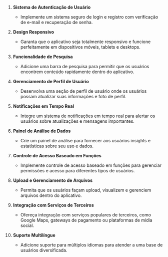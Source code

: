 1. **Sistema de Autenticação de Usuário**

   - Implemente um sistema seguro de login e registro com verificação de e-mail e recuperação de senha.

2. **Design Responsivo**

   - Garanta que o aplicativo seja totalmente responsivo e funcione perfeitamente em dispositivos móveis, tablets e desktops.

3. **Funcionalidade de Pesquisa**

   - Adicione uma barra de pesquisa para permitir que os usuários encontrem conteúdo rapidamente dentro do aplicativo.

4. **Gerenciamento de Perfil de Usuário**

   - Desenvolva uma seção de perfil de usuário onde os usuários possam atualizar suas informações e foto de perfil.

5. **Notificações em Tempo Real**

   - Integre um sistema de notificações em tempo real para alertar os usuários sobre atualizações e mensagens importantes.

6. **Painel de Análise de Dados**

   - Crie um painel de análise para fornecer aos usuários insights e estatísticas sobre seu uso e dados.

7. **Controle de Acesso Baseado em Funções**

   - Implemente controle de acesso baseado em funções para gerenciar permissões e acesso para diferentes tipos de usuários.

8. **Upload e Gerenciamento de Arquivos**

   - Permita que os usuários façam upload, visualizem e gerenciem arquivos dentro do aplicativo.

9. **Integração com Serviços de Terceiros**

   - Ofereça integração com serviços populares de terceiros, como Google Maps, gateways de pagamento ou plataformas de mídia social.

10. **Suporte Multilíngue**
    - Adicione suporte para múltiplos idiomas para atender a uma base de usuários diversificada.
